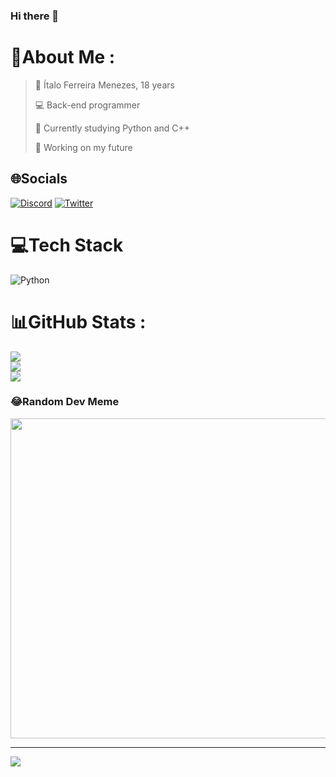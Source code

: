 ### Hi there 👋

# 💫About Me :
> 
> 👀 Ítalo Ferreira Menezes, 18 years
> 
> 💻 Back-end programmer
> 
> 🐍 Currently studying Python and C++
> 
> 🤖 Working on my future 


## 🌐Socials
[![Discord](https://img.shields.io/badge/Discord-%237289DA.svg?logo=discord&logoColor=white)](htttps://discord.gg/Sn4ked_#8703) [![Twitter](https://img.shields.io/badge/Twitter-%231DA1F2.svg?logo=Twitter&logoColor=white)](https://twitter.com/@sn4ked_) 

# 💻Tech Stack
![Python](https://img.shields.io/badge/python-3670A0?style=for-the-badge&logo=python&logoColor=ffdd54)
# 📊GitHub Stats :
![](https://github-readme-stats.vercel.app/api?username=Italac-Exe&theme=blueberry&hide_border=false&include_all_commits=false&count_private=false)<br/>
![](https://github-readme-streak-stats.herokuapp.com/?user=Italac-Exe&theme=blueberry&hide_border=false)<br/>
![](https://github-readme-stats.vercel.app/api/top-langs/?username=Italac-Exe&theme=blueberry&hide_border=false&include_all_commits=false&count_private=false&layout=compact)

### 😂Random Dev Meme
<img src="https://random-memer.herokuapp.com/" width="512px"/>

---
[![](https://visitcount.itsvg.in/api?id=Italac-Exe&icon=5&color=1)](https://visitcount.itsvg.in)
